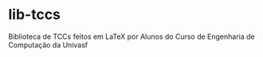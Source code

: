 # lib-tccs
Biblioteca de TCCs feitos em LaTeX por Alunos do Curso de Engenharia de Computação da Univasf
